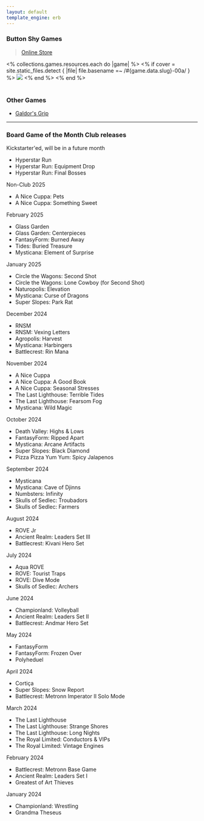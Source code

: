 ```yaml
---
layout: default
template_engine: erb
---
```


### Button Shy Games

<blockquote><a href="https://buttonshygames.com/">Online Store</a></blockquote>

<div class="covers">
  <% collections.games.resources.each do |game| %>
    <% if cover = site.static_files.detect { |file| file.basename =~ /#{game.data.slug}-00a/ } %>
      <a href="/games/<%= game.data.slug %>"><img src="<%= cover.relative_path %>" /></a>
    <% end %>
  <% end %>
</div>
<br/>

### Other Games

- [Galdor's Grip](/games/galdors-grip/)

---

### Board Game of the Month Club releases

Kickstarter'ed, will be in a future month
- Hyperstar Run
- Hyperstar Run: Equipment Drop
- Hyperstar Run: Final Bosses

Non-Club 2025
- A Nice Cuppa: Pets
- A Nice Cuppa: Something Sweet

February 2025
- Glass Garden
- Glass Garden: Centerpieces
- FantasyForm: Burned Away
- Tides: Buried Treasure
- Mysticana: Element of Surprise

January 2025
- Circle the Wagons: Second Shot
- Circle the Wagons: Lone Cowboy (for Second Shot)
- Naturopolis: Elevation
- Mysticana: Curse of Dragons
- Super Slopes: Park Rat

December 2024
- RNSM
- RNSM: Vexing Letters
- Agropolis: Harvest
- Mysticana: Harbingers
- Battlecrest: Rin Mana

November 2024
- A Nice Cuppa
- A Nice Cuppa: A Good Book
- A Nice Cuppa: Seasonal Stresses
- The Last Lighthouse: Terrible Tides
- The Last Lighthouse: Fearsom Fog
- Mysticana: Wild Magic

October 2024
- Death Valley: Highs & Lows
- FantasyForm: Ripped Apart
- Mysticana: Arcane Artifacts
- Super Slopes: Black Diamond
- Pizza Pizza Yum Yum: Spicy Jalapenos

September 2024
- Mysticana
- Mysticana: Cave of Djinns
- Numbsters: Infinity
- Skulls of Sedlec: Troubadors
- Skulls of Sedlec: Farmers

August 2024
- ROVE Jr
- Ancient Realm: Leaders Set III
- Battlecrest: Kivani Hero Set

July 2024
- Aqua ROVE
- ROVE: Tourist Traps
- ROVE: Dive Mode
- Skulls of Sedlec: Archers

June 2024
- Championland: Volleyball
- Ancient Realm: Leaders Set II
- Battlecrest: Andmar Hero Set

May 2024
- FantasyForm
- FantasyForm: Frozen Over
- Polyheduel

April 2024
- Cortiça
- Super Slopes: Snow Report
- Battlecrest: Metronn Imperator II Solo Mode

March 2024
- The Last Lighthouse
- The Last Lighthouse: Strange Shores
- The Last Lighthouse: Long Nights
- The Royal Limited: Conductors & VIPs
- The Royal Limited: Vintage Engines

February 2024
- Battlecrest: Metronn Base Game
- Ancient Realm: Leaders Set I
- Greatest of Art Thieves

January 2024
- Championland: Wrestling
- Grandma Theseus
